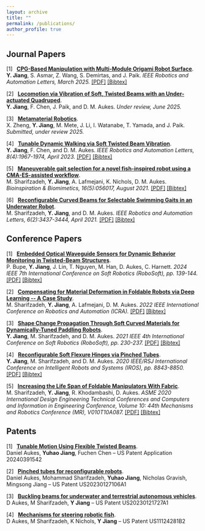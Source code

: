 ```yaml
---
layout: archive
title: ""
permalink: /publications/
author_profile: true
---
```


<style>
.bracketed-list {
  list-style: none;
  counter-reset: item;
  padding-left: 0;
  margin-left: 0;
}
.bracketed-list > li {
  counter-increment: item;
  margin-bottom: 1em;
  display: list-item;
}
.bracketed-list > li::before {
  content: "[" counter(item) "] ";
  margin-right: 0.5em;
  vertical-align: top;
  display: inline-block;
}
.bracketed-list > li > p {
  display: inline;
}
</style>

## Journal Papers

<div class="infoblock">
<div class="blocktitle"></div>
<div class="blockcontent">
<ol class="bracketed-list">

<li>
  <p>
    <a href="https://doi.org/10.1109/LRA.2025.3555381"><b>CPG-Based Manipulation with Multi-Module Origami Robot Surface</b></a>.<br>
    <b>Y. Jiang</b>, S. Asmar, Z. Wang, S. Demirtas, and J. Paik. <em>IEEE Robotics and Automation Letters, March 2025.</em>
    <a href="/papers/prints/2025_ral_CPG_manipulation.pdf">[PDF]</a>
    <a href="/papers/bibtex/2025_RAL_CPG_Jiang.txt">[Bibtex]</a>
  </p>
</li>

<li>
  <p>
    <a href="#"><b>Locomotion via Vibration of Soft, Twisted Beams with an Under-actuated Quadruped</b></a>.<br>
    <b>Y. Jiang</b>, F. Chen, J. Paik, and D. M. Aukes. <em>Under review, June 2025.</em>
  </p>
</li>

<li>
  <p>
    <a href="#"><b>Metamaterial Robotics</b></a>.<br>
    X. Zheng, <b>Y. Jiang</b>, M. Mete, J. Li, I. Watanabe, T. Yamada, and J. Paik. <em>Submitted, under review 2025.</em>
  </p>
</li>

<li>
  <p>
    <a href="https://doi.org/10.1109/LRA.2023.3244716"><b>Tunable Dynamic Walking via Soft Twisted Beam Vibration</b></a>.<br>
    <b>Y. Jiang</b>, F. Chen, and D. M. Aukes. <em>IEEE Robotics and Automation Letters, 8(4):1967-1974, April 2023.</em>
    <a href="/papers/prints/2023_ral_twisted_beam.pdf">[PDF]</a>
    <a href="/papers/bibtex/2023_RAL_Twsit_Beam_Jiang.txt">[Bibtex]</a>
  </p>
</li>

<li>
  <p>
    <a href="https://doi.org/10.1088/1748-3190/ac165d"><b>Maneuverable gait selection for a novel fish-inspired robot using a CMA-ES-assisted workflow</b></a>.<br>
    M. Sharifzadeh, <b>Y. Jiang</b>, A. Lafmejani, K. Nichols, D. M. Aukes. <em>Bioinspiration & Biomimetics, 16(5):056017, August 2021.</em>
    <a href="/papers/prints/2021_BioBio_robotic_fish.pdf">[PDF]</a>
    <a href="/papers/bibtex/2021_BioBio_fish_Sharifzadeh.txt">[Bibtex]</a>
  </p>
</li>

<li>
  <p>
    <a href="https://doi.org/10.1109/LRA.2021.3063961"><b>Reconfigurable Curved Beams for Selectable Swimming Gaits in an Underwater Robot</b></a>.<br>
    M. Sharifzadeh, <b>Y. Jiang</b>, and D. M. Aukes. <em>IEEE Robotics and Automation Letters, 6(2):3437-3444, April 2021.</em>
    <a href="/papers/prints/2021_RAL_buckling_beam.pdf">[PDF]</a>
    <a href="/papers/bibtex/2021_RAL_buckling_beam_Sharifzadeh.txt">[Bibtex]</a>
  </p>
</li>

</ol>
</div>
</div>

## Conference Papers

<div class="infoblock">
<div class="blocktitle"></div>
<div class="blockcontent">
<ol class="bracketed-list">

<li>
  <p>
    <a href="https://doi.org/10.1109/RoboSoft60065.2024.10521938"><b>Embedded Optical Waveguide Sensors for Dynamic Behavior Monitoring in Twisted-Beam Structures</b></a>.<br>
    P. Bupe, <b>Y. Jiang</b>, J. Lin, T. Nguyen, M. Han, D. Aukes, C. Harnett. <em>2024 IEEE 7th International Conference on Soft Robotics (RoboSoft), pp. 139-144.</em>
    <a href="/papers/prints/2024_Robosoft_twisted_optical_sensor.pdf">[PDF]</a>
    <a href="/papers/bibtex/2024_Robosoft_Optical_sensor_Bupe.txt">[Bibtex]</a>
  </p>
</li>

<li>
  <p>
    <a href="https://doi.org/10.1109/ICRA46639.2022.9811752"><b>Compensating for Material Deformation in Foldable Robots via Deep Learning -- A Case Study</b></a>.<br>
    M. Sharifzadeh, <b>Y. Jiang</b>, A. Lafmejani, D. M. Aukes. <em>2022 IEEE International Conference on Robotics and Automation (ICRA).</em>
    <a href="/papers/prints/2022_ICRA_deformation_foldable.pdf">[PDF]</a>
    <a href="/papers/bibtex/2022_ICRA_learning_foldable_Sharifzadeh.txt">[Bibtex]</a>
  </p>
</li>

<li>
  <p>
    <a href="https://doi.org/10.1109/RoboSoft51838.2021.9479208"><b>Shape Change Propagation Through Soft Curved Materials for Dynamically-Tuned Paddling Robots</b></a>.<br>
    <b>Y. Jiang</b>, M. Sharifzadeh, and D. M. Aukes. <em>2021 IEEE 4th International Conference on Soft Robotics (RoboSoft), pp. 230-237.</em>
    <a href="/papers/prints/2021_Robosoft_shape_change_propogation.pdf">[PDF]</a>
    <a href="/papers/bibtex/2021_Robosoft_shape_change_Jiang.txt">[Bibtex]</a>
  </p>
</li>

<li>
  <p>
    <a href="https://doi.org/10.1109/IROS45743.2020.9341109"><b>Reconfigurable Soft Flexure Hinges via Pinched Tubes</b></a>.<br>
    <b>Y. Jiang</b>, M. Sharifzadeh, and D. M. Aukes. <em>2020 IEEE/RSJ International Conference on Intelligent Robots and Systems (IROS), pp. 8843-8850.</em>
    <a href="/papers/prints/2020_IROS_pinch_tube.pdf">[PDF]</a>
    <a href="/papers/bibtex/2020_IROS_pinch_tube_Jiang.txt">[Bibtex]</a>
  </p>
</li>

<li>
  <p>
    <a href="https://doi.org/10.1115/DETC2020-22757"><b>Increasing the Life Span of Foldable Manipulators With Fabric</b></a>.<br>
    M. Sharifzadeh, <b>Y. Jiang</b>, R. Khodambashi, D. Aukes. <em>ASME 2020 International Design Engineering Technical Conferences and Computers and Information in Engineering Conference, Volume 10: 44th Mechanisms and Robotics Conference (MR), V010T10A087.</em>
    <a href="/papers/prints/2020_IDETC_fabric_foldable.pdf">[PDF]</a>
    <a href="/papers/bibtex/2020_IDETC_foldable_manipulator_Sharifzadeh.txt">[Bibtex]</a>
  </p>
</li>

</ol>
</div>
</div>

## Patents

<div class="infoblock">
<div class="blocktitle"></div>
<div class="blockcontent">
<ul class="bracketed-list">

<li>
  <p>
    <a href="https://www.freepatentsonline.com/y2024/0391542.html"><b>Tunable Motion Using Flexible Twisted Beams</b></a>.<br>
    Daniel Aukes, <b>Yuhao Jiang</b>, Fuchen Chen – US Patent Application 20240391542
  </p>
</li>

<li>
  <p>
    <a href="https://patents.google.com/patent/US12017347B2/en"><b>Pinched tubes for reconfigurable robots</b></a>.<br>
    Daniel Aukes, Mohammad Sharifzadeh, <b>Yuhao Jiang</b>, Nicholas Gravish, Mingsong Jiang – US Patent US20230127106A1
  </p>
</li>

<li>
  <p>
    <a href="https://patents.google.com/patent/US12240283B2/en"><b>Buckling beams for underwater and terrestrial autonomous vehicles</b></a>.<br>
    D Aukes, M Sharifzadeh, <b>Y Jiang</b> – US Patent US20230121727A1
  </p>
</li>

<li>
  <p>
    <a href="https://patents.google.com/patent/US11124281B2/en"><b>Mechanisms for steering robotic fish</b></a>.<br>
    D Aukes, M Sharifzadeh, K Nichols, <b>Y Jiang</b> – US Patent US11124281B2
  </p>
</li>

</ul>
</div>
</div>